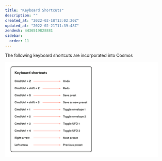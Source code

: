 ```yaml
---
title: "Keyboard Shortcuts"
description: ""
created_at: "2022-02-18T13:02:20Z"
updated_at: "2022-02-21T11:39:48Z"
zendesk: 4436519828881
sidebar:
  order: 11
---
```


The following keyboard shortcuts are incorporated into Cosmos

![](/src/assets/images/article_4436519827985_image_0.png)
